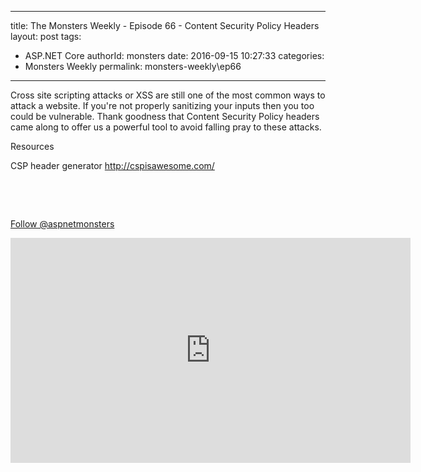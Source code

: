 
---
title: The Monsters Weekly - Episode 66 -  Content Security Policy Headers
layout: post
tags: 
  - ASP.NET Core
authorId: monsters
date: 2016-09-15 10:27:33
categories:
  - Monsters Weekly
permalink: monsters-weekly\ep66
---

<p>Cross site scripting attacks or XSS are still one of the most common ways to attack a website. If you're not properly sanitizing your inputs then you too could be vulnerable. Thank goodness that Content Security Policy headers came along to offer us a powerful tool to avoid falling pray to these attacks.</p><p>Resources</p><p>CSP header generator <a href="http://cspisawesome.com/">http://cspisawesome.com/</a></p><p>&nbsp;</p><p>&nbsp;</p><p><a class="twitter-follow-button" href="https://twitter.com/aspnetmonsters">Follow @aspnetmonsters</a></p> 


<iframe src='https://channel9.msdn.com/Series/aspnetmonsters/ASP-NET-Monsters-66-Content-Security-Policy-Headers/player' width='640' height='360' allowFullScreen frameBorder='0'></iframe>
